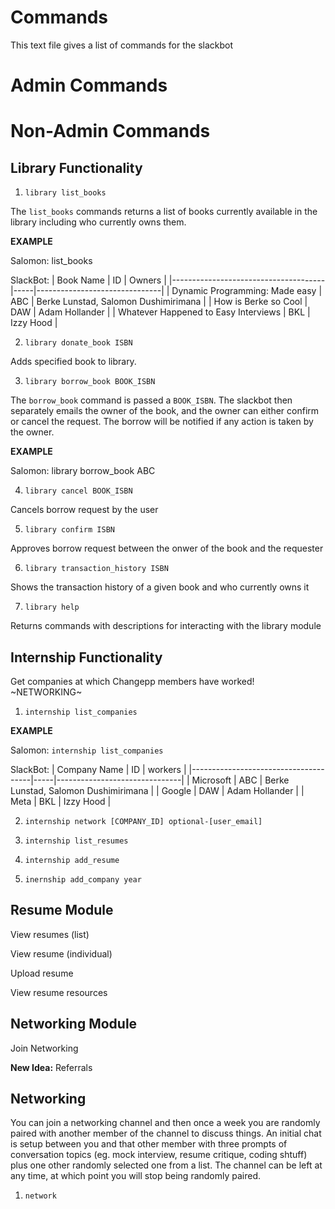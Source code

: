 # Commands

This text file gives a list of commands for the slackbot

# Admin Commands

# Non-Admin Commands

## Library Functionality

1. `library list_books`

The `list_books` commands returns a list of books currently available in the library including who currently owns them.

**EXAMPLE**

Salomon: list_books

SlackBot:
| Book Name          | ID  | Owners |
|--------------------------------------|-----|-------------------------------|
| Dynamic Programming: Made easy       | ABC | Berke Lunstad, Salomon Dushimirimana         |
| How is Berke so Cool                 | DAW | Adam Hollander                |
| Whatever Happened to Easy Interviews | BKL | Izzy Hood                     |


2. `library donate_book ISBN`

Adds specified book to library. 

3. `library borrow_book BOOK_ISBN`

The `borrow_book` command is passed a `BOOK_ISBN`. The slackbot then separately emails the owner of the book, and the owner can either confirm or cancel the request. The borrow will be notified if any action is taken by the owner.

**EXAMPLE**

Salomon: library borrow_book ABC

4. `library cancel BOOK_ISBN`

Cancels borrow request by the user 

5. `library confirm ISBN`

Approves borrow request between the onwer of the book and the requester

6. `library transaction_history ISBN`

Shows the transaction history of a given book and who currently owns it

7. `library help`

Returns commands with descriptions for interacting with the library module

## Internship Functionality

Get companies at which Changepp members have worked! ~NETWORKING~

1. `internship list_companies`

**EXAMPLE**

Salomon: `internship list_companies`

SlackBot:
| Company Name          | ID  | workers |
|--------------------------------------|-----|-------------------------------|
| Microsoft       | ABC | Berke Lunstad, Salomon Dushimirimana         |
| Google                 | DAW | Adam Hollander                |
| Meta | BKL | Izzy Hood                     |

2. `internship network [COMPANY_ID] optional-[user_email]`

3. `internship list_resumes`

4. `internship add_resume`

5. `inernship add_company year`

## Resume Module

View resumes (list)

View resume (individual)

Upload resume

View resume resources

## Networking Module

Join Networking

**New Idea:** Referrals

## Networking

You can join a networking channel and then once a week you are randomly paired with another member of the channel to discuss things. An initial chat is setup between you and that other member with three prompts of conversation topics (eg. mock interview, resume critique, coding shtuff) plus one other randomly selected one from a list. The channel can be left at any time, at which point you will stop being randomly paired.

1. `network`

